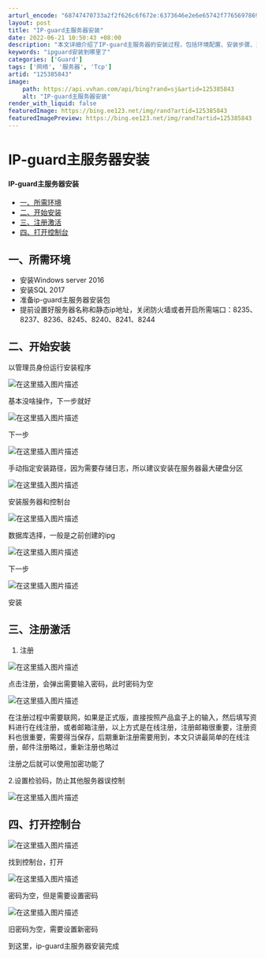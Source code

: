 ```yaml
---
arturl_encode: "68747470733a2f2f626c6f672e:6373646e2e6e65742f77656978696e5f34323532333435342f:61727469636c652f64657461696c732f313235333835383433"
layout: post
title: "IP-guard主服务器安装"
date: 2022-06-21 10:50:43 +08:00
description: "本文详细介绍了IP-guard主服务器的安装过程，包括环境配置、安装步骤、注册激活和控制台的开启。首"
keywords: "ipguard安装到哪里了"
categories: ['Guard']
tags: ['网络', '服务器', 'Tcp']
artid: "125385843"
image:
    path: https://api.vvhan.com/api/bing?rand=sj&artid=125385843
    alt: "IP-guard主服务器安装"
render_with_liquid: false
featuredImage: https://bing.ee123.net/img/rand?artid=125385843
featuredImagePreview: https://bing.ee123.net/img/rand?artid=125385843
---
```


# IP-guard主服务器安装

#### IP-guard主服务器安装

* [一、所需环境](#_1)
* [二、开始安装](#_8)
* [三、注册激活](#_25)
* [四、打开控制台](#_40)

## 一、所需环境

* 安装Windows server 2016
* 安装SQL 2017
* 准备ip-guard主服务器安装包
* 提前设置好服务器名称和静态ip地址，关闭防火墙或者开启所需端口：8235、8237、8236、8245、8240、8241、8244

## 二、开始安装

以管理员身份运行安装程序
  
![在这里插入图片描述](https://i-blog.csdnimg.cn/blog_migrate/be3f0049dc7b844beb6c03315b4d7e46.png)
  
基本没啥操作，下一步就好

![在这里插入图片描述](https://i-blog.csdnimg.cn/blog_migrate/c8283239f631708223e2ba54fa203639.png)
  
下一步
  
![在这里插入图片描述](https://i-blog.csdnimg.cn/blog_migrate/1d108c0916405922623c3855153f10ba.png)
  
手动指定安装路径，因为需要存储日志，所以建议安装在服务器最大硬盘分区
  
![在这里插入图片描述](https://i-blog.csdnimg.cn/blog_migrate/6b09ac0b1cd7c1f6083a58af373dc405.png)
  
安装服务器和控制台
  
![在这里插入图片描述](https://i-blog.csdnimg.cn/blog_migrate/c16977c698cc6a84f96a480a9cecad56.png)
  
数据库选择，一般是之前创建的ipg
  
![在这里插入图片描述](https://i-blog.csdnimg.cn/blog_migrate/ce8e87006b8831175df7b13d6cc1f3df.png)
  
下一步
  
![在这里插入图片描述](https://i-blog.csdnimg.cn/blog_migrate/555816649fe2a5a36c9cf80fed3064be.png)
  
安装

## 三、注册激活

1. 注册

![在这里插入图片描述](https://i-blog.csdnimg.cn/blog_migrate/c619b5d8b8d47683c54f39440416b8fc.png)

点击注册，会弹出需要输入密码，此时密码为空
  
![在这里插入图片描述](https://i-blog.csdnimg.cn/blog_migrate/59bfae9f1ad5efbc190b54fac2a6cc2b.png)
  
在注册过程中需要联网，如果是正式版，直接按照产品盒子上的输入，然后填写资料进行在线注册，或者邮箱注册，以上方式是在线注册，注册邮箱很重要，注册资料也很重要，需要得当保存，后期重新注册需要用到，本文只讲最简单的在线注册，邮件注册略过，重新注册也略过
  
注册之后就可以使用加密功能了
  
2.设置检验码，防止其他服务器误控制
  
![在这里插入图片描述](https://i-blog.csdnimg.cn/blog_migrate/e70ea693d8121fbd99eaadeb83e46d26.png)

## 四、打开控制台

![在这里插入图片描述](https://i-blog.csdnimg.cn/blog_migrate/8e561c1ab8118d790c08105b297461d2.png)
  
找到控制台，打开
  
![在这里插入图片描述](https://i-blog.csdnimg.cn/blog_migrate/b192b69e75ec0c7cd832ed8c1763f02d.png)
  
密码为空，但是需要设置密码
  
![在这里插入图片描述](https://i-blog.csdnimg.cn/blog_migrate/e03e8740d24a02f2a15d9f3644fe3237.png)
  
旧密码为空，需要设置新密码
  
到这里，ip-guard主服务器安装完成